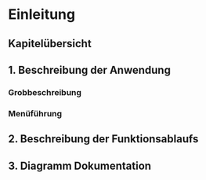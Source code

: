 # Einleitung

## Kapitelübersicht

## 1. Beschreibung der Anwendung

### **Grobbeschreibung** 


### **Menüführung**



## 2. Beschreibung der Funktionsablaufs

## 3. Diagramm Dokumentation